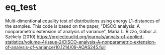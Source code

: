 # eq_test

Multi-dimentional equality test of distributions using energy L1-distances of the samples.
This code is based on the paper, "DISCO analysis: A nonparametric extension of analysis of variance", Maria L. Rizzo, Gábor J. Székely (2010)
https://projecteuclid.org/journals/annals-of-applied-statistics/volume-4/issue-2/DISCO-analysis-A-nonparametric-extension-of-analysis-of-variance/10.1214/09-AOAS245.full
